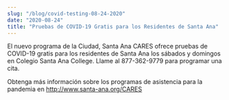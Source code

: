 ```yaml
---
slug: "/blog/covid-testing-08-24-2020"
date: "2020-08-24"
title: "Pruebas de COVID-19 Gratis para los Residentes de Santa Ana"
---
```


El nuevo programa de la Ciudad, Santa Ana CARES ofrece pruebas de COVID-19 gratis para los residentes de Santa Ana los sábados y domingos en Colegio Santa Ana College. Llame al 877-362-9779 para programar una cita.

Obtenga más información sobre los programas de asistencia para la pandemia en <a href="http://www.santa-ana.org/CARES" target="_blank" rel="noreferrer">http://www.santa-ana.org/CARES</a>
